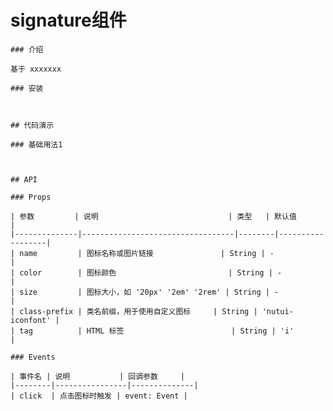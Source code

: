#  signature组件

    ### 介绍
    
    基于 xxxxxxx
    
    ### 安装
    
    
    
    ## 代码演示
    
    ### 基础用法1
    

    
    ## API
    
    ### Props
    
    | 参数         | 说明                             | 类型   | 默认值           |
    |--------------|----------------------------------|--------|------------------|
    | name         | 图标名称或图片链接               | String | -                |
    | color        | 图标颜色                         | String | -                |
    | size         | 图标大小，如 '20px' '2em' '2rem' | String | -                |
    | class-prefix | 类名前缀，用于使用自定义图标     | String | 'nutui-iconfont' |
    | tag          | HTML 标签                        | String | 'i'              |
    
    ### Events
    
    | 事件名 | 说明           | 回调参数     |
    |--------|----------------|--------------|
    | click  | 点击图标时触发 | event: Event |
    